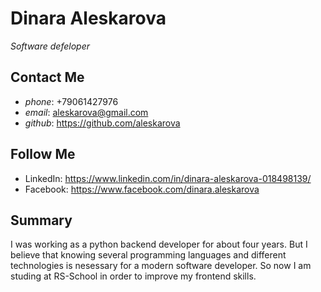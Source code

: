 # Dinara Aleskarova

_*Software defeloper*_

## Contact Me

* _phone_: +79061427976
* _email_: aleskarova@gmail.com
* _github_: https://github.com/aleskarova

## Follow Me

* LinkedIn: https://www.linkedin.com/in/dinara-aleskarova-018498139/
* Facebook: https://www.facebook.com/dinara.aleskarova

## Summary

I was working as a python backend developer for about four years. But I believe that knowing several programming languages and different technologies is nesessary for a modern software developer. So now I am studing at RS-School in order to improve my frontend skills.


